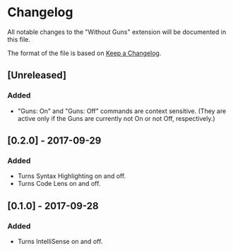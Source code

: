 # Changelog
All notable changes to the "Without Guns" extension will be documented in this file.

The format of the file is based on [Keep a Changelog](http://keepachangelog.com/en/1.0.0/).

## [Unreleased] 
### Added
- "Guns: On" and "Guns: Off" commands are context sensitive. (They are active only if the Guns are currently not On or not Off, respectively.)

## [0.2.0] - 2017-09-29
### Added
- Turns Syntax Highlighting on and off.
- Turns Code Lens on and off.

## [0.1.0] - 2017-09-28
### Added
- Turns IntelliSense on and off.